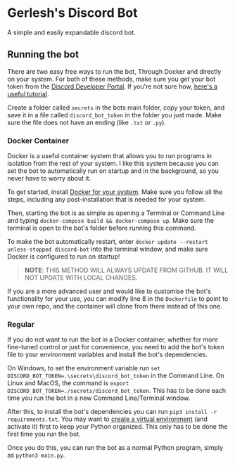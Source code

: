 # Gerlesh's Discord Bot
A simple and easily expandable discord bot.

## Running the bot
There are two easy free ways to run the bot, Through Docker and directly on your system. For both of these methods, make sure you get your bot token from the [Discord Developer Portal](https://discord.com/developers/applications). If you're not sure how, [here's a useful tutorial](https://www.writebots.com/discord-bot-token/).

Create a folder called `secrets` in the bots main folder, copy your token, and save it in a file called `discord_bot_token` in the folder you just made. Make sure the file does not have an ending (like `.txt` or `.py`).

### Docker Container
Docker is a useful container system that allows you to run programs in isolation from the rest of your system. I like this system because you can set the bot to automatically run on startup and in the background, so you never have to worry about it.

To get started, install [Docker for your system](https://docs.docker.com/engine/install/). Make sure you follow all the steps, including any post-installation that is needed for your system.

Then, starting the bot is as simple as opening a Terminal or Command Line and typing `docker-compose build && docker-compose up`. Make sure the terminal is open to the bot's folder before running this command.

To make the bot automatically restart, enter `docker update --restart unless-stopped discord-bot` into the terminal window, and make sure Docker is configured to run on startup!

> **NOTE**: THIS METHOD WILL ALWAYS UPDATE FROM GITHUB. IT WILL NOT UPDATE WITH LOCAL CHANGES.

If you are a more advanced user and would like to customise the bot's functionality for your use, you can modify line 8 in the `Dockerfile` to point to your own repo, and the container will clone from there instead of this one.

### Regular
If you do not want to run the bot in a Docker container, whether for more fine-tuned control or just for convenience, you need to add the bot's token file to your environment variables and install the bot's dependencies.

On Windows, to set the environment variable run `set DISCORD_BOT_TOKEN=.\secrets\discord_bot_token` in the Command Line. On Linux and MacOS, the command is `export DISCORD_BOT_TOKEN=./secrets/discord_bot_token`. This has to be done each time you run the bot in a new Command Line/Terminal window.

After this, to install the bot's dependencies you can run `pip3 install -r requirements.txt`. You may want to [create a virtual environment](https://docs.python.org/3/library/venv.html) (and activate it) first to keep your Python organized. This only has to be done the first time you run the bot.

Once you do this, you can run the bot as a normal Python program, simply as `python3 main.py`.